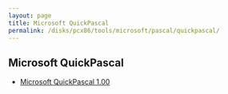 ```yaml
---
layout: page
title: Microsoft QuickPascal
permalink: /disks/pcx86/tools/microsoft/pascal/quickpascal/
---
```


Microsoft QuickPascal
---------------------

* [Microsoft QuickPascal 1.00](1.00/)
